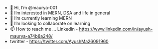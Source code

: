 - 👋 Hi, I’m @maurya-001
- 👀 I’m interested in  MERN, DSA and life in general
- 🌱 I’m currently learning  MERN
- 💞️ I’m looking to collaborate on learning
- 📫 How to reach me ... Linkedin  - https://www.linkedin.com/in/ayush-maurya-a74b8a248/
- twritter - https://twitter.com/AyushMa26091960
  

<!---
maurya-001/maurya-001 is a ✨ special ✨ repository because its `README.md` (this file) appears on your GitHub profile.
You can click the Preview link to take a look at your changes.
--->
